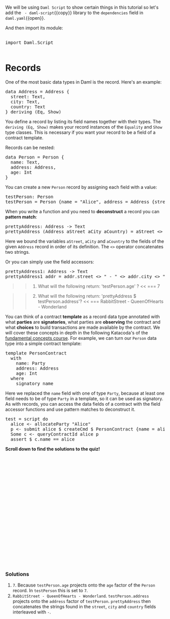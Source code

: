 We will be using `Daml Script` to show certain things in this tutorial so let's add the ``` - daml-script```{{copy}} library to the `dependencies` field in ```daml.yaml```{{open}}.

And then import its module:

<pre class="file" data-filename="daml/AddressBook.daml" data-target="append">

import Daml.Script

</pre>



# Records

One of the most basic data types in Daml is the record. Here's an example:

<pre class="file" data-filename="daml/AddressBook.daml" data-target="append">
data Address = Address {
  street: Text,
  city: Text,
  country: Text
} deriving (Eq, Show)
</pre>

You define a record by listing its field names together with their types. The `deriving (Eq, Show)`
makes your record instances of the `Equality` and `Show` type classes. This is necessary if you want
your record to be a field of a contract template.

Records can be nested:

<pre class="file" data-filename="daml/AddressBook.daml" data-target="append">
data Person = Person {
  name: Text,
  address: Address,
  age: Int
}
</pre>

You can create a new `Person` record by assigning each field with a value:

<pre class="file" data-filename="daml/AddressBook.daml" data-target="append">
testPerson: Person
testPerson = Person {name = "Alice", address = Address {street = "RabbitStreet", city = "QueenOfHearts", country = "Wonderland"}, age = 7}
</pre>

When you write a function and you need to **deconstruct** a record you can **pattern match**:

<pre class="file" data-filename="daml/AddressBook.daml" data-target="append">
prettyAddress: Address -> Text
prettyAddress (Address aStreet aCity aCountry) = aStreet <> " - " <> aCity <> " - " <> aCountry
</pre>

Here we bound the variables `aStreet`, `aCity` and `aCountry` to the fields of the given `Address`
record in order of its definition. The `<>` operator concatenates two strings.

Or you can simply use the field accessors:

<pre class="file" data-filename="daml/AddressBook.daml" data-target="append">
prettyAddress1: Address -> Text
prettyAddress1 addr = addr.street <> " - " <> addr.city <> " - " <> addr.country
</pre>

>> 1) What will the following return: 'testPerson.age' ? <<
=== 7

>> 2) What will the following return: 'prettyAddress $ testPerson.address'? <<
===  RabbitStreet - QueenOfHearts - Wonderland

You can think of a contract **template** as a record data type annotated with what **parties** are
**signatories**, what parties are **observing** the contract and what **choices** to build
transactions are made available by the contract. We will cover these concepts in depth in the
following Katacoda's of the [fundamental concepts
course](https://digitalasset.com/developers/interactive-tutorials/fundamental-concepts). For example, we can turn our `Person` data
type into a simple contract template:

<pre class="file" data-filename="daml/AddressBook.daml" data-target="append">
template PersonContract
  with
    name: Party
    address: Address
    age: Int
  where
    signatory name
</pre>

Here we replaced the `name` field with one of type `Party`, because at least one field needs to be
of type `Party` in a template, so it can be used as signatory. As with records, you can access the
data fields of a contract with the field accessor functions and use pattern matches to deconstruct
it.

<pre class="file" data-filename="daml/AddressBook.daml" data-target="append">
test = script do
  alice <- allocateParty "Alice"
  p <- submit alice $ createCmd $ PersonContract {name = alice, address = Address {street = "RabbitStreet", city = "QueenOfHearts", country = "Wonderland"}, age = 7}
  Some c <- queryContractId alice p
  assert $ c.name == alice
</pre>

**Scroll down to find the solutions to the quiz!**

<br/>
<br/>
<br/>
<br/>
<br/>
<br/>
<br/>
<br/>
<br/>
<br/>
<br/>
<br/>
<br/>
<br/>
<br/>
<br/>
<br/>
<br/>
<br/>
<br/>

### Solutions

1. `7`. Because `testPerson.age` projects onto the `age` factor of the `Person` record. In
   `testPerson` this is set to `7`.
1. `RabbitStreet - QueenOfHearts - Wonderland`. `testPerson.address` projects onto the `address`
   factor of `testPerson`. `prettyAddress` then concatenates the strings found in the `street`,
   `city` and `country` fields interleaved with ` - `.
